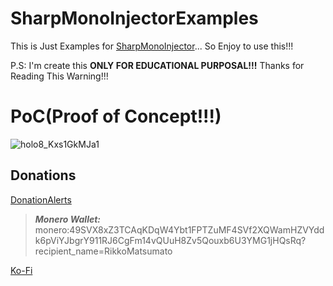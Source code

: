 # SharpMonoInjectorExamples
This is Just Examples for [SharpMonoInjector](https://github.com/RikkoMatsumatoOfficial/SharpMonoInjector)... So Enjoy to use this!!!

P.S: I'm create this **ONLY FOR EDUCATIONAL PURPOSAL!!!** Thanks for Reading This Warning!!!

# PoC(Proof of Concept!!!)

![holo8_Kxs1GkMJa1](https://github.com/user-attachments/assets/382422ea-dc8e-4541-9b6b-ad8a60e600a1)


## Donations

[DonationAlerts](https://donationalerts.com/r/rikkomatsumato)

> **_Monero Wallet:_** 
> monero:49SVX8xZ3TCAqKDqW4Ybt1FPTZuMF4SVf2XQWamHZVYddk6pViYJbgrY911RJ6CgFm14vQUuH8Zv5Qouxb6U3YMG1jHQsRq?recipient_name=RikkoMatsumato

[Ko-Fi](https://ko-fi.com/rikkomatsumato)
